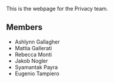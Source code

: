 This is the webpage for the Privacy team.


## Members

- Ashlynn Gallagher
- Mattia Gallerati
- Rebecca Monti
- Jakob Nogler
- Syamantak Payra
- Eugenio Tampiero